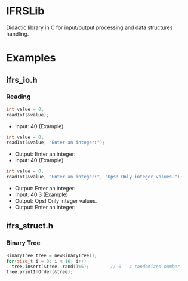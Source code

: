 # IFRSLib
Didactic library in C for input/output processing and data structures handling. 
# Examples
## ifrs_io.h
### Reading 
```C
int value = 0;
readInt(&value);
```
- Input: 40 (Example)
```C
int value = 0;
readInt(&value, "Enter an integer:");
```
- Output: Enter an integer:
- Input: 40 (Example)
```C
int value = 0;
readInt(&value, "Enter an integer:", "Ops! Only integer values."); 
```
- Output: Enter an integer:
- Input: 40.3 (Example)
- Output: Ops! Only integer values.
- Output: Enter an integer:

## ifrs_struct.h
### Binary Tree
```C
BinaryTree tree = newBinaryTree();
for(size_t i = 0; i < 10; i++)
  tree.insert(&tree, rand()%5);        // 0 - 4 randomized number
tree.printInOrder(&tree);
```
